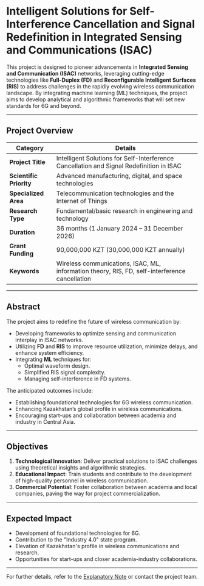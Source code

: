 # Intelligent Solutions for Self-Interference Cancellation and Signal Redefinition in Integrated Sensing and Communications (ISAC)

This project is designed to pioneer advancements in **Integrated Sensing and Communication (ISAC)** networks, leveraging cutting-edge technologies like **Full-Duplex (FD)** and **Reconfigurable Intelligent Surfaces (RIS)** to address challenges in the rapidly evolving wireless communication landscape. By integrating machine learning (ML) techniques, the project aims to develop analytical and algorithmic frameworks that will set new standards for 6G and beyond.

---

## Project Overview

| **Category**             | **Details**                                                                                   |
|---------------------------|-----------------------------------------------------------------------------------------------|
| **Project Title**         | Intelligent Solutions for Self-Interference Cancellation and Signal Redefinition in ISAC     |
| **Scientific Priority**   | Advanced manufacturing, digital, and space technologies                                      |
| **Specialized Area**      | Telecommunication technologies and the Internet of Things                                    |
| **Research Type**         | Fundamental/basic research in engineering and technology                                     |
| **Duration**              | 36 months (1 January 2024 – 31 December 2026)                                               |
| **Grant Funding**         | 90,000,000 KZT (30,000,000 KZT annually)                                                     |
| **Keywords**              | Wireless communications, ISAC, ML, information theory, RIS, FD, self-interference cancellation |

---

## Abstract

The project aims to redefine the future of wireless communication by:
- Developing frameworks to optimize sensing and communication interplay in ISAC networks.
- Utilizing **FD** and **RIS** to improve resource utilization, minimize delays, and enhance system efficiency.
- Integrating **ML** techniques for:
  - Optimal waveform design.
  - Simplified RIS signal complexity.
  - Managing self-interference in FD systems.

The anticipated outcomes include:
- Establishing foundational technologies for 6G wireless communication.
- Enhancing Kazakhstan’s global profile in wireless communications.
- Encouraging start-ups and collaboration between academia and industry in Central Asia.

---

## Objectives

1. **Technological Innovation**: Deliver practical solutions to ISAC challenges using theoretical insights and algorithmic strategies.
2. **Educational Impact**: Train students and contribute to the development of high-quality personnel in wireless communication.
3. **Commercial Potential**: Foster collaboration between academia and local companies, paving the way for project commercialization.

---

## Expected Impact

- Development of foundational technologies for 6G.
- Contribution to the "Industry 4.0" state program.
- Elevation of Kazakhstan's profile in wireless communications and research.
- Opportunities for start-ups and closer academia-industry collaborations.

---

For further details, refer to the [Explanatory Note](#) or contact the project team.
